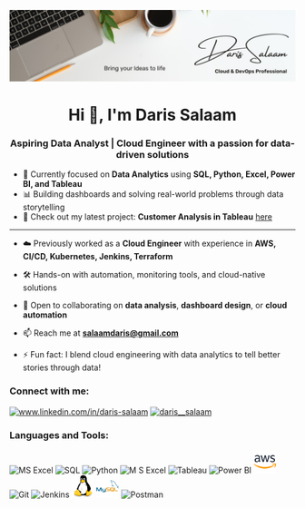 [![MasterHead](https://github.com/Salaam-Daris/Salaam-Daris/blob/main/linkedin_image.jpg)](https://salaam-daris.io)

<h1 align="center">Hi 👋, I'm Daris Salaam</h1>
<h3 align="center">Aspiring Data Analyst | Cloud Engineer with a passion for data-driven solutions</h3>

- 🌱 Currently focused on **Data Analytics** using **SQL, Python, Excel, Power BI, and Tableau**
- 📊 Building dashboards and solving real-world problems through data storytelling
- 📂 Check out my latest project: **Customer Analysis in Tableau** [here](https://github.com/Salaam-Daris/Customer-Analysis-Tableau)

---

- ☁️ Previously worked as a **Cloud Engineer** with experience in **AWS, CI/CD, Kubernetes, Jenkins, Terraform**
- 🛠️ Hands-on with automation, monitoring tools, and cloud-native solutions

- 👯 Open to collaborating on **data analysis**, **dashboard design**, or **cloud automation**
- 📫 Reach me at **salaamdaris@gmail.com**
- ⚡ Fun fact: I blend cloud engineering with data analytics to tell better stories through data!


<h3 align="left">Connect with me:</h3>
<p align="left">
<a href="https://linkedin.com/in/www.linkedin.com/in/daris-salaam" target="blank"><img align="center" src="https://raw.githubusercontent.com/rahuldkjain/github-profile-readme-generator/master/src/images/icons/Social/linked-in-alt.svg" alt="www.linkedin.com/in/daris-salaam" height="30" width="40" /></a>
<a href="https://instagram.com/daris__salaam" target="blank"><img align="center" src="https://raw.githubusercontent.com/rahuldkjain/github-profile-readme-generator/master/src/images/icons/Social/instagram.svg" alt="daris__salaam" height="30" width="40" /></a>
</p>

<h3 align="left">Languages and Tools:</h3>
<p align="left">
  <!-- Data Analyst Tools -->
  <img   src="https://camo.githubusercontent.com/69ecab8e5a26cc2f531cb517e009ebcda911bf7472716c58e120fe7b98056ae8/68747470733a2f2f7261772e67697468756275736572636f6e74656e742e636f6d2f77696b696d656469614f6d6d6f6e732f636f6d6d6f6e732f66696c65732f4d6963726f736f66745f4f66666963655f457863656c5f28323031392d2750726573656e74292e737667" alt="MS Excel" width="40" height="40"/>
  <img src="https://www.svgrepo.com/show/331760/sql-database-generic.svg" alt="SQL" width="40" height="40"/>
  <img src="https://cdn.jsdelivr.net/gh/devicons/devicon/icons/python/python-original.svg" alt="Python" width="40" height="40"/>
  <img src="https://cdn-icons-png.flaticon.com/512/888/888879.png" alt="M S Excel" width="40" height="40"/>
  <img src="https://www.vectorlogo.zone/logos/tableau/tableau-icon.svg" alt="Tableau" width="40" height="40"/>
  <img src="https://cdn.worldvectorlogo.com/logos/power-bi.svg" alt="Power BI" width="40" height="40"/>

  <!-- Cloud & DevOps Tools -->
  <img src="https://raw.githubusercontent.com/devicons/devicon/master/icons/amazonwebservices/amazonwebservices-original-wordmark.svg" alt="AWS" width="40" height="40"/>
  <img src="https://www.vectorlogo.zone/logos/git-scm/git-scm-icon.svg" alt="Git" width="40" height="40"/>
  <img src="https://www.vectorlogo.zone/logos/jenkins/jenkins-icon.svg" alt="Jenkins" width="40" height="40"/>
  <img src="https://raw.githubusercontent.com/devicons/devicon/master/icons/linux/linux-original.svg" alt="Linux" width="40" height="40"/>
  <img src="https://raw.githubusercontent.com/devicons/devicon/master/icons/mysql/mysql-original-wordmark.svg" alt="MySQL" width="40" height="40"/>
  <img src="https://www.vectorlogo.zone/logos/getpostman/getpostman-icon.svg" alt="Postman" width="40" height="40"/>
</p>
